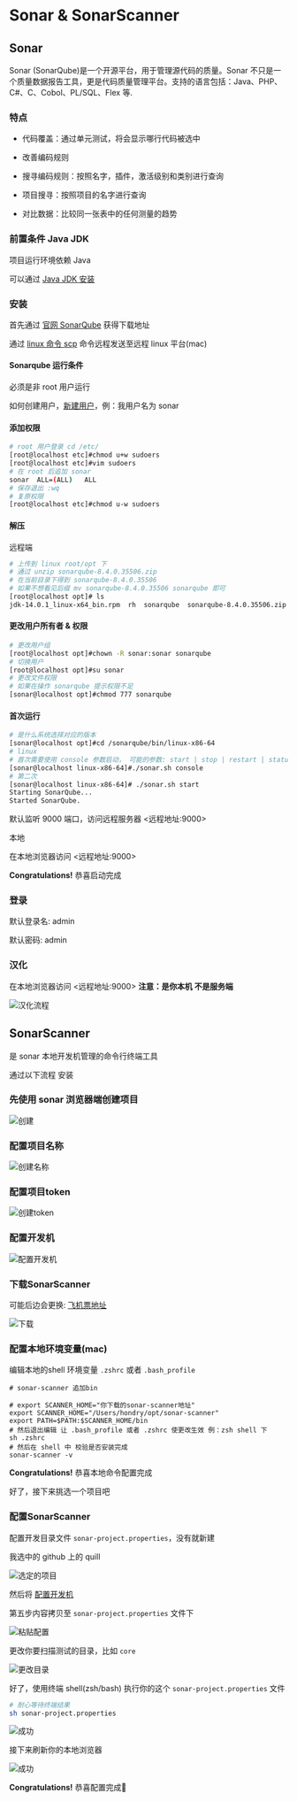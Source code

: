 # Sonar & SonarScanner

## Sonar

Sonar (SonarQube)是一个开源平台，用于管理源代码的质量。Sonar 不只是一个质量数据报告工具，更是代码质量管理平台。支持的语言包括：Java、PHP、C#、C、Cobol、PL/SQL、Flex 等.

### 特点

- 代码覆盖：通过单元测试，将会显示哪行代码被选中

- 改善编码规则

- 搜寻编码规则：按照名字，插件，激活级别和类别进行查询

- 项目搜寻：按照项目的名字进行查询

- 对比数据：比较同一张表中的任何测量的趋势

### 前置条件 Java JDK

项目运行环境依赖 Java

可以通过 [Java JDK 安装](/blog/java/java.md#安装)

### 安装

首先通过 [官网 SonarQube](https://www.sonarqube.org/) 获得下载地址

通过 [linux 命令 scp](/blog/linux/linux.md#scp) 命令远程发送至远程 linux 平台(mac)

#### Sonarqube 运行条件

必须是非 root 用户运行

如何创建用户，[新建用户](/blog/linux/linux_centos.md#新建用户)，例：我用户名为 sonar

#### 添加权限

```bash
# root 用户登录 cd /etc/
[root@localhost etc]#chmod u+w sudoers
[root@localhost etc]#vim sudoers
# 在 root 后追加 sonar
sonar  ALL=(ALL)   ALL
# 保存退出 :wq
# 复原权限
[root@localhost etc]#chmod u-w sudoers
```

#### 解压

远程端

```bash
# 上传到 linux root/opt 下
# 通过 unzip sonarqube-8.4.0.35506.zip
# 在当前目录下得到 sonarqube-8.4.0.35506
# 如果不想看见后缀 mv sonarqube-8.4.0.35506 sonarqube 即可
[root@localhost opt]# ls
jdk-14.0.1_linux-x64_bin.rpm  rh  sonarqube  sonarqube-8.4.0.35506.zip
```

#### 更改用户所有者 & 权限

```bash
# 更改用户组
[root@localhost opt]#chown -R sonar:sonar sonarqube
# 切换用户
[root@localhost opt]#su sonar
# 更改文件权限
# 如果在操作 sonarqube 提示权限不足
[sonar@localhost opt]#chmod 777 sonarqube
```

#### 首次运行

```bash
# 是什么系统选择对应的版本
[sonar@localhost opt]#cd /sonarqube/bin/linux-x86-64
# linux
# 首次需要使用 console 参数启动， 可能的参数: start | stop | restart | status
[sonar@localhost linux-x86-64]#./sonar.sh console
# 第二次
[sonar@localhost linux-x86-64]# ./sonar.sh start
Starting SonarQube...
Started SonarQube.
```

默认监听 9000 端口，访问远程服务器 <远程地址:9000>

本地

在本地浏览器访问 <远程地址:9000>

**Congratulations!** 恭喜启动完成

### 登录

默认登录名: admin

默认密码: admin

### 汉化

在本地浏览器访问 <远程地址:9000> **注意：是你本机 不是服务端**

![汉化流程](/engineering/sonar.png)

## SonarScanner

是 sonar 本地开发机管理的命令行终端工具

通过以下流程 安装

### 先使用 sonar 浏览器端创建项目

![创建](/engineering/sonar_create.png)

### 配置项目名称

![创建名称](/engineering/project_name.png)

### 配置项目token

![创建token](/engineering/create_token.png)

### 配置开发机

![配置开发机](/engineering/download_sonar_scanner.png)

### 下载SonarScanner

可能后边会更换: [飞机票地址](https://docs.sonarqube.org/latest/analysis/scan/sonarscanner/)

![下载](/engineering/unzip_sonar_scanner.png)

### 配置本地环境变量(mac)

编辑本地的shell 环境变量 `.zshrc` 或者 `.bash_profile`

```shell
# sonar-scanner 追加bin

# export SCANNER_HOME="你下载的sonar-scanner地址"
export SCANNER_HOME="/Users/hondry/opt/sonar-scanner"
export PATH=$PATH:$SCANNER_HOME/bin
# 然后退出编辑 让 .bash_profile 或者 .zshrc 使更改生效 例：zsh shell 下
sh .zshrc
# 然后在 shell 中 校验是否安装完成
sonar-scanner -v
```

**Congratulations!** 恭喜本地命令配置完成

好了，接下来挑选一个项目吧

### 配置SonarScanner

配置开发目录文件 `sonar-project.properties`，没有就新建

我选中的 github 上的 quill

![选定的项目](/engineering/selected_project.png)

然后将 [配置开发机](/blog/engineering/sonar.md#配置开发机)

第五步内容拷贝至 `sonar-project.properties` 文件下

![粘贴配置](/engineering/paste_shell.png)

更改你要扫描测试的目录，比如 `core`

![更改目录](/engineering/changed_source.png)

好了，使用终端 shell(zsh/bash) 执行你的这个 `sonar-project.properties` 文件

```bash
# 耐心等待终端结果
sh sonar-project.properties
```

![成功](/engineering/success.png)

接下来刷新你的本地浏览器

![成功](/engineering/refresh_browser.png)

**Congratulations!** 恭喜配置完成🎉
